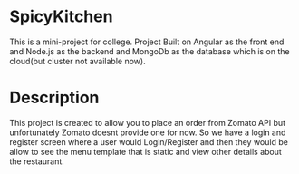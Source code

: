 # SpicyKitchen

This is a mini-project for college.
Project Built on Angular as the front end and Node.js as the backend and MongoDb as the database which is on the cloud(but cluster not available now).

# Description

This project is created to allow you to place an order from Zomato API but unfortunately Zomato doesnt provide one for now.
So we have a login and register screen where a user would Login/Register and then they would be allow to see the menu template that is static and view other details about the restaurant.
